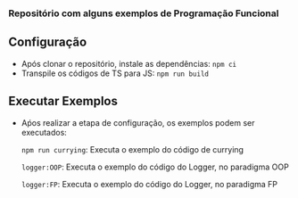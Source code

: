 ### Repositório com alguns exemplos de Programação Funcional

## Configuração

- Após clonar o repositório, instale as dependências: `npm ci`
- Transpile os códigos de TS para JS: `npm run build`

## Executar Exemplos

- Aṕos realizar a etapa de configuração, os exemplos podem ser executados:

  `npm run currying`: Executa o exemplo do código de currying
  
  `logger:OOP`: Executa o exemplo do código do Logger, no paradigma OOP
  
  `logger:FP`: Executa o exemplo do código do Logger, no paradigma FP

  
